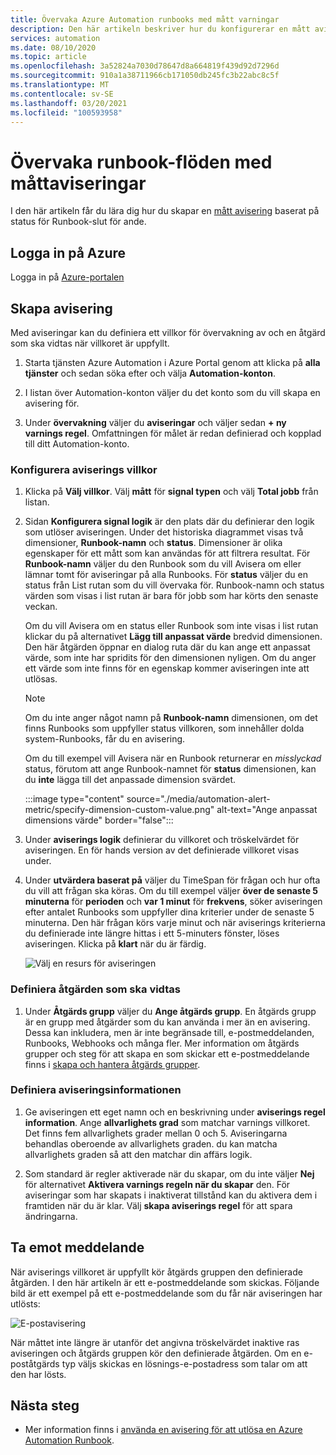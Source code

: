 ```yaml
---
title: Övervaka Azure Automation runbooks med mått varningar
description: Den här artikeln beskriver hur du konfigurerar en mått avisering baserat på status för Runbook-slut för ande.
services: automation
ms.date: 08/10/2020
ms.topic: article
ms.openlocfilehash: 3a52824a7030d78647d8a664819f439d92d7296d
ms.sourcegitcommit: 910a1a38711966cb171050db245fc3b22abc8c5f
ms.translationtype: MT
ms.contentlocale: sv-SE
ms.lasthandoff: 03/20/2021
ms.locfileid: "100593958"
---
```

# <a name="monitor-runbooks-with-metric-alerts"></a>Övervaka runbook-flöden med måttaviseringar

I den här artikeln får du lära dig hur du skapar en [mått avisering](../azure-monitor/alerts/alerts-metric-overview.md) baserat på status för Runbook-slut för ande.

## <a name="sign-in-to-azure"></a>Logga in på Azure

Logga in på [Azure-portalen](https://portal.azure.com)

## <a name="create-alert"></a>Skapa avisering

Med aviseringar kan du definiera ett villkor för övervakning av och en åtgärd som ska vidtas när villkoret är uppfyllt.

1. Starta tjänsten Azure Automation i Azure Portal genom att klicka på **alla tjänster** och sedan söka efter och välja **Automation-konton**.

2. I listan över Automation-konton väljer du det konto som du vill skapa en avisering för. 

3. Under **övervakning** väljer du **aviseringar** och väljer sedan **+ ny varnings regel**. Omfattningen för målet är redan definierad och kopplad till ditt Automation-konto.

### <a name="configure-alert-criteria"></a>Konfigurera aviserings villkor

1. Klicka på **Välj villkor**. Välj **mått** för **signal typen** och välj **Total jobb** från listan.

2. Sidan **Konfigurera signal logik** är den plats där du definierar den logik som utlöser aviseringen. Under det historiska diagrammet visas två dimensioner, **Runbook-namn** och **status**. Dimensioner är olika egenskaper för ett mått som kan användas för att filtrera resultat. För **Runbook-namn** väljer du den Runbook som du vill Avisera om eller lämnar tomt för aviseringar på alla Runbooks. För **status** väljer du en status från List rutan som du vill övervaka för. Runbook-namn och status värden som visas i list rutan är bara för jobb som har körts den senaste veckan.

   Om du vill Avisera om en status eller Runbook som inte visas i list rutan klickar du på alternativet **Lägg till anpassat värde** bredvid dimensionen. Den här åtgärden öppnar en dialog ruta där du kan ange ett anpassat värde, som inte har spridits för den dimensionen nyligen. Om du anger ett värde som inte finns för en egenskap kommer aviseringen inte att utlösas.

   > [!NOTE]
   > Om du inte anger något namn på **Runbook-namn** dimensionen, om det finns Runbooks som uppfyller status villkoren, som innehåller dolda system-Runbooks, får du en avisering.

    Om du till exempel vill Avisera när en Runbook returnerar en _misslyckad_ status, förutom att ange Runbook-namnet för **status** dimensionen, kan du **inte** lägga till det anpassade dimension svärdet.

    :::image type="content" source="./media/automation-alert-metric/specify-dimension-custom-value.png" alt-text="Ange anpassat dimensions värde" border="false":::

3. Under **aviserings logik** definierar du villkoret och tröskelvärdet för aviseringen. En för hands version av det definierade villkoret visas under.

4. Under **utvärdera baserat på** väljer du TimeSpan för frågan och hur ofta du vill att frågan ska köras. Om du till exempel väljer **över de senaste 5 minuterna** för **perioden** och **var 1 minut** för **frekvens**, söker aviseringen efter antalet Runbooks som uppfyller dina kriterier under de senaste 5 minuterna. Den här frågan körs varje minut och när aviserings kriterierna du definierade inte längre hittas i ett 5-minuters fönster, löses aviseringen. Klicka på **klart** när du är färdig.

   ![Välj en resurs för aviseringen](./media/automation-alert-activity-log/configure-signal-logic.png)

### <a name="define-the-action-to-take"></a>Definiera åtgärden som ska vidtas

1. Under **Åtgärds grupp** väljer du **Ange åtgärds grupp**. En åtgärds grupp är en grupp med åtgärder som du kan använda i mer än en avisering. Dessa kan inkludera, men är inte begränsade till, e-postmeddelanden, Runbooks, Webhooks och många fler. Mer information om åtgärds grupper och steg för att skapa en som skickar ett e-postmeddelande finns i [skapa och hantera åtgärds grupper](../azure-monitor/alerts/action-groups.md).

### <a name="define-alert-details"></a>Definiera aviseringsinformationen

1. Ge aviseringen ett eget namn och en beskrivning under **aviserings regel information**. Ange **allvarlighets grad** som matchar varnings villkoret. Det finns fem allvarlighets grader mellan 0 och 5. Aviseringarna behandlas oberoende av allvarlighets graden. du kan matcha allvarlighets graden så att den matchar din affärs logik.

1. Som standard är regler aktiverade när du skapar, om du inte väljer **Nej** för alternativet **Aktivera varnings regeln när du skapar** den. För aviseringar som har skapats i inaktiverat tillstånd kan du aktivera dem i framtiden när du är klar. Välj **skapa aviserings regel** för att spara ändringarna.

## <a name="receive-notification"></a>Ta emot meddelande

När aviserings villkoret är uppfyllt kör åtgärds gruppen den definierade åtgärden. I den här artikeln är ett e-postmeddelande som skickas. Följande bild är ett exempel på ett e-postmeddelande som du får när aviseringen har utlösts:

![E-postavisering](./media/automation-alert-activity-log/alert-email.png)

När måttet inte längre är utanför det angivna tröskelvärdet inaktive ras aviseringen och åtgärds gruppen kör den definierade åtgärden. Om en e-poståtgärds typ väljs skickas en lösnings-e-postadress som talar om att den har lösts.

## <a name="next-steps"></a>Nästa steg

* Mer information finns i [använda en avisering för att utlösa en Azure Automation Runbook](automation-create-alert-triggered-runbook.md).
